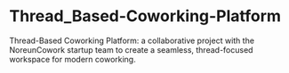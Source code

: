 # Thread_Based-Coworking-Platform
Thread-Based Coworking Platform: a collaborative project with the NoreunCowork startup team to create a seamless, thread-focused workspace for modern coworking.
